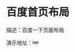 # 百度首页布局

描述：百度一下页面布局

演示地址：[![演示地址](./public/img/link.png)](https://haochn.github.io/demo/baidu/index.html)
